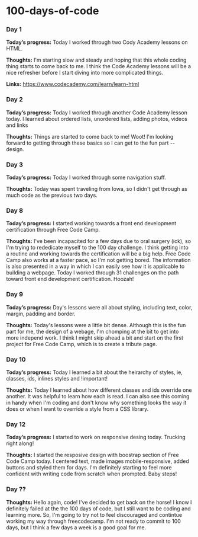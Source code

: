 # 100-days-of-code
### Day 1
**Today’s progress:** Today I worked through two Cody Academy lessons on HTML. 
 
**Thoughts:** I'm starting slow and steady and hoping that this whole coding thing starts to come back to me. I think the Code Academy lessons will be a nice refresher before I start diving into more complicated things. 

**Links:** https://www.codecademy.com/learn/learn-html

### Day 2
**Today’s progress:** Today I worked through another Code Academy lesson today. I learned about ordered lists, unordered lists, adding photos, videos and links
 
**Thoughts:** Things are started to come back to me! Woot! I'm looking forward to getting through these basics so I can get to the fun part -- design. 

### Day 3
**Today’s progress:** Today I worked through some navigation stuff. 
 
**Thoughts:** Today was spent traveling from Iowa, so I didn't get through as much code as the previous two days. 

### Day 8
**Today’s progress:** I started working towards a front end development certification through Free Code Camp. 
 
**Thoughts:** I've been incapacited for a few days due to oral surgery (ick), so I'm trying to rededicate myself to the 100 day challenge. I think getting into a routine and working towards the certification will be a big help. Free Code Camp also works at a faster pace, so I'm not getting bored. The information is also presented in a way in which I can easily see how it is applicable to building a webpage. Today I worked through 31 challenges on the path toward front end development certification. Hoozah! 

### Day 9
**Today’s progress:** Day's lessons were all about styling, including text, color, margin, padding and border. 

**Thoughts:** Today's lessons were a little bit dense. Although this is the fun part for me, the design of a webage, I'm chomping at the bit to get into more independ work. I think I might skip ahead a bit and start on the first project for Free Code Camp, which is to create a tribute page.  

### Day 10
**Today’s progress:** Today I learned a bit about the heirarchy of styles, ie, classes, ids, inlines styles and !important!

**Thoughts:** Today I learned about how different classes and ids override one another. It was helpful to learn how each is read. I can also see this coming in handy when I'm coding and don't know why something looks the way it does or when I want to override a style from a CSS library. 


### Day 12
**Today’s progress:** I started to work on responsive desing today. Trucking right along!

**Thoughts:** I started the resposive design with boostrap section of Free Code Camp today. I centered text, made images mobile-responsive, added buttons and styled them for days. I'm definitely starting to feel more confident with writing code from scratch when prompted. Baby steps!

### Day ??
**Thoughts:** Hello again, code! I've decided to get back on the horse! I know I definitely failed at the the 100 days of code, but I still want to be coding and learning more. So, I'm going to try not to feel discouraged and contintue working my way through freecodecamp. I'm not ready to commit to 100 days, but I think a few days a week is a good goal for me. 
